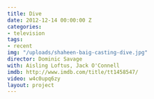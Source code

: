 ```yaml
---
title: Dive
date: 2012-12-14 00:00:00 Z
categories:
- television
tags:
- recent
img: "/uploads/shaheen-baig-casting-dive.jpg"
director: Dominic Savage
with: Aisling Loftus, Jack O'Connell
imdb: http://www.imdb.com/title/tt1458547/
video: w4c0upq6zy
layout: project
---
```


